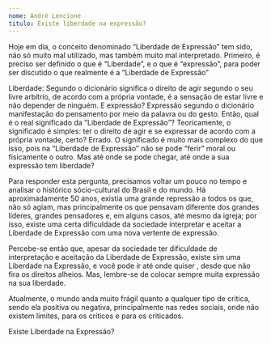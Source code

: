 ```yaml
---
nome: André Lencione
titulo: Existe liberdade na expressão?
---
```


Hoje em dia, o conceito denominado “Liberdade de Expressão” tem sido, não só muito mal utilizado, mas também muito mal interpretado. Primeiro, é preciso ser definido o que é “Liberdade”, e  o que é “expressão”, para poder ser discutido o que realmente é a “Liberdade de Expressão”

Liberdade: Segundo o dicionário significa o direito de agir segundo o seu livre arbítrio, de acordo com a própria vontade, é a sensação de estar livre e não depender de ninguém. E expressão? Expressão segundo o dicionário manifestação do pensamento por meio da palavra ou do gesto. Então, qual é o real significado da ”Liberdade de Expressão”?  Teoricamente, o significado é simples: ter o direito de agir e se expressar de acordo com a própria vontade, certo? Errado. O significado é muito mais complexo do que isso, pois na “Liberdade de Expressão” não se pode “ferir” moral ou fisicamente o outro. Mas até onde se pode chegar, até onde a sua expressão tem liberdade?

Para responder esta pergunta, precisamos voltar um pouco no tempo  e analisar o histórico sócio-cultural do Brasil e do mundo. Há aproximadamente 50 anos, existia uma grande repressão a todos os que, não só agiam, mas principalmente os que pensavam diferente dos grandes líderes, grandes pensadores e, em alguns casos, até mesmo da igreja; por isso, existe uma certa dificuldade da sociedade interpretar e aceitar a Liberdade de Expressão com uma nova vertente de expressão.

Percebe-se então que, apesar da sociedade ter dificuldade de interpretação e aceitação da Liberdade de Expressão, existe sim uma Liberdade na Expressão, e você pode ir até onde quiser , desde que não fira os direitos alheios. Mas, lembre-se de  colocar sempre muita expressão na sua liberdade.

Atualmente, o mundo anda muito frágil quanto a qualquer tipo de crítica, sendo ela positiva ou negativa, principalmente nas redes sociais, onde não existem limites, para os críticos e para os criticados.

Existe Liberdade na Expressão?

